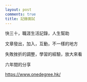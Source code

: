 ```yaml
---
layout: post
comments: true
title: 記錄面試
---
```


快三十，職涯生活記錄，人生幫助

文章發出，加入，互動，不一樣的地方

失敗挫折的調整，學習的經驗，放大來看

六年間的分享

https://www.onedegree.hk/

